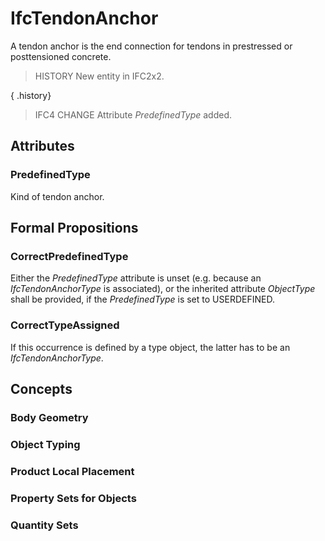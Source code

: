# IfcTendonAnchor

A tendon anchor is the end connection for tendons in prestressed or posttensioned concrete.<!-- end of definition -->

> HISTORY New entity in IFC2x2.

{ .history}
> IFC4 CHANGE Attribute _PredefinedType_ added.

## Attributes

### PredefinedType
Kind of tendon anchor.

## Formal Propositions

### CorrectPredefinedType
Either the _PredefinedType_ attribute is unset (e.g. because an _IfcTendonAnchorType_ is associated), or the inherited attribute _ObjectType_ shall be provided, if the _PredefinedType_ is set to USERDEFINED.

### CorrectTypeAssigned
If this occurrence is defined by a type object, the latter has to be an _IfcTendonAnchorType_.

## Concepts

### Body Geometry



### Object Typing



### Product Local Placement



### Property Sets for Objects



### Quantity Sets



